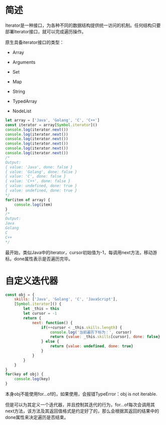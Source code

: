 # 简述

 Iterator是一种接口，为各种不同的数据结构提供统一访问的机制。任何结构只要部署Iterator接口，就可以完成遍历操作。

原生具备iterator接口的类型：

* Array

* Arguments
* Set
* Map
* String
* TypedArray
* NodeList



```js
let array = ['Java', 'Golang', 'C', 'C++']    
const iterator = array[Symbol.iterator]()
console.log(iterator.next())
console.log(iterator.next())
console.log(iterator.next())
console.log(iterator.next())
console.log(iterator.next())
console.log(iterator.next())
/*
Output:
{ value: 'Java', done: false }
{ value: 'Golang', done: false }
{ value: 'C', done: false }
{ value: 'C++', done: false }
{ value: undefined, done: true }
{ value: undefined, done: true }
*/
for(item of array) {
	console.log(item)   
}
/*
Output:
Java
Golang
C
C++
*/
```

最开始，类似Java中的iterator，cursor初始值为-1，每调用next方法，移动游标。done属性表示是否遍历完毕。

# 自定义迭代器

```js
const obj = {
    skills: ['Java', 'Golang', 'C', 'JavaScript'],
    [Symbol.iterator]() {
        let _this = this
        let cursor = -1
        return {
            next: function() {
                if(++cursor < _this.skills.length) {
                    console.log('当前遍历下标为：', cursor)
                    return {value: _this.skills[cursor], done: false}
                } else {
                    return {value: undefined, done: true}
                }
            }
        }
    } 
}
for(key of obj) {
    console.log(key)
}
```

本身obj不能使用for...of的，如果使用，会报错TypeError：obj is not iterable.

但是可以为其定义一个迭代器，并且控制其迭代的行为，for...of每次会调用其next方法，该方法及其返回值格式是约定好了的，那么会根据其返回的结果中的done属性来决定遍历是否结束。

